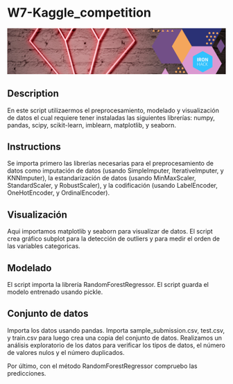 # W7-Kaggle_competition

![portada](https://github.com/Ironhack-Data-Madrid-Enero-2021/W7-Kaggle_competition/blob/main/images/PORTADA.jpg)

## Description

En este script utilizaermos el preprocesamiento, modelado y visualización de datos el cual requiere tener instaladas las siguientes librerías: numpy, pandas, scipy, scikit-learn, imblearn, matplotlib, y seaborn.

## Instructions


Se importa primero las librerías necesarias para el preprocesamiento de datos como imputación de datos (usando SimpleImputer, IterativeImputer, y KNNImputer), la estandarización de datos (usando MinMaxScaler, StandardScaler, y RobustScaler), y la codificación (usando LabelEncoder, OneHotEncoder, y OrdinalEncoder).

## Visualización

Aqui importamos matplotlib y seaborn para visualizar de datos. El script crea gráfico subplot para la detección de outliers y para medir el orden de las variables categoricas.


## Modelado

El script importa la librería RandomForestRegressor. El script guarda el modelo entrenado usando pickle.

## Conjunto de datos

Importa los datos usando pandas. Importa sample_submission.csv, test.csv, y train.csv para luego crea una copia del conjunto de datos. Realizamos un análisis exploratorio de los datos para verificar los tipos de datos, el número de valores nulos y el número duplicados.

Por último, con el método RandomForestRegressor compruebo las predicciones.